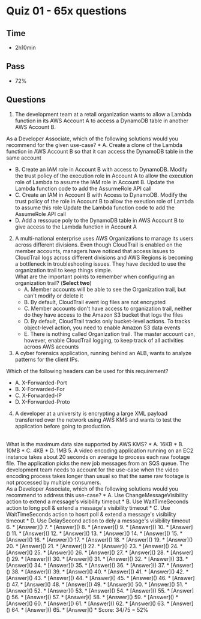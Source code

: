 # Quiz 01 - 65x questions

## Time
* 2h10min

## Pass
* 72%

## Questions
1. The development team at a retail organization wants to allow a Lambda function in its AWS Account A to access a DynamoDB table in another AWS Account B.

As a Developer Associate, which of the following solutions would you recommend for the given use-case?
    * A. Create a clone of the Lambda function in AWS Account B so that it can access the DynamoDB table in the same account
   * B. Create an IAM role in Account B with access to DynamoDB. Modify the trust policy of the execution role in Account A to allow the execution role of Lambda to assume the IAM role in Account B. Update the Lambda function code to add the AssurmeRole API call
   * C. Create an IAM in Account B with Access to DynamoDB. Modify the trust policy of the role in Account B to allow the exeution role of Lambda to assume this role Update the Lambda function code to add the AssumeRole API call
   * D. Add a ressouce poly to the DynamoDB table in AWS Account B to give access to the Lambda function in Account A
   
2. A multi-national enterprise uses AWS Organizations to manage its users across different divisions. Even though CloudTrail is enabled on the member accounts, managers have noticed that access issues to CloudTrail logs across different divisions and AWS Regions is becoming a bottleneck in troubleshooting issues. They have decided to use the organization trail to keep things simple.<br/>
What are the important points to remember when configuring an organization trail? (**Select two**)
   * A. Member accounts will be able to see the Organization trail, but can't modify or delete it
   * B. By default, CloudTrail event log files are not encrypted
   * C. Member accounts don't have access to organization trail, neither do they have access to the Amazon S3 bucket that logs the files
   * D. By default, CloudTrail tracks only bucket-level actions. To tracks object-level action, you need to enable Amazon S3 data events
   * E. There is nothing called Organization trail. The master account can, however, enable CloudTrail logging, to keep track of all activities acroos AWS accounts
3. A cyber forensics application, running behind an ALB, wants to analyze patterns for the client IPs.

Which of the following headers can be used for this requirement?
   * A. X-Forwarded-Port
   * B. X-Forwarded-For
   * C. X-Forwarded-IP
   * D. X-Forwarded-Proto
4. A developer at a university is encrypting a large XML payload transferred over the network using AWS KMS and wants to test the application before going to production.
<br/>
What is the maximum data size supported by AWS KMS?
   * A. 16KB
   * B. 10MB
   * C. 4KB
   * D. 1MB
5. A video encoding application running on an EC2 instance takes about 20 seconds on average to process each raw footage file. The application picks the new job messages from an SQS queue. The development team needs to account for the use-case when the video encoding process takes longer than usual so that the same raw footage is not processed by multiple consumers.
<br/>
As a Developer Associate, which of the following solutions would you recommend to address this use-case?
   * A. Use ChangeMessageVisibility action to extend a message's visibility timeout
   * B. Use WaitTimeSeconds action to long poll & extend a message's visibility timeout
   * C. Use WaitTimeSeconds action to hosrt poll & extend a message's visibility timeout
   * D. Use DelaySecond action to dely a message's visibility timeout
6.
* [Answer]()
7.
* [Answer]()
8.
* [Answer]()
9.
* [Answer]()
10.
* [Answer]()
11.
* [Answer]()
12.
* [Answer]()
13.
* [Answer]()
14.
* [Answer]()
15.
* [Answer]()
16.
* [Answer]()
17.
* [Answer]()
18.
* [Answer]()
19.
* [Answer]()
20.
* [Answer]()
21.
* [Answer]()
22.
* [Answer]()
23.
* [Answer]()
24.
* [Answer]()
25.
* [Answer]()
26.
* [Answer]()
27.
* [Answer]()
28.
* [Answer]()
29.
* [Answer]()
30.
* [Answer]()
31.
* [Answer]()
32.
* [Answer]()
33.
* [Answer]()
34.
* [Answer]()
35.
* [Answer]()
36.
* [Answer]()
37.
* [Answer]()
38.
* [Answer]()
39.
* [Answer]()
40.
* [Answer]()
41.
* [Answer]()
42.
* [Answer]()
43.
* [Answer]()
44.
* [Answer]()
45.
* [Answer]()
46.
* [Answer]()
47.
* [Answer]()
48.
* [Answer]()
49.
* [Answer]()
50.
* [Answer]()
51.
* [Answer]()
52.
* [Answer]()
53.
* [Answer]()
54.
* [Answer]()
55.
* [Answer]()
56.
* [Answer]()
57.
* [Answer]()
58.
* [Answer]()
59.
* [Answer]()
* [Answer]()
60.
* [Answer]()
61.
* [Answer]()
62.
* [Answer]()
63.
* [Answer]()
64.
* [Answer]()
65.
* [Answer]()
* Score: 34/75 = 52%

